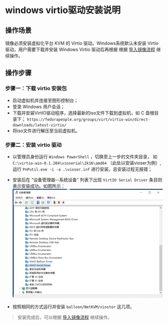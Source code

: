# windows virtio驱动安装说明

## 操作场景
镜像必须安装虚拟化平台 KVM 的 Virtio 驱动。Windows系统默认未安装 Virtio 驱动，用户需要下载并安装 Windows Virtio 驱动后再根据 根据 [导入镜像流程](https://docs.ucloud.cn/UCloudStack_v2.x/customimage/README?id=_3-导入镜像流程) 继续操作。

## 操作步骤


### 步骤一：下载 virtio 安装包
* 启动虚拟机并连接至图形控制台；
*  登录 Windows 用户会话；
* 下载并安装VirtIO驱动程序，选择最新的iso文件下载到虚拟机，如 C 盘根目录下；
`https://fedorapeople.org/groups/virt/virtio-win/direct-downloads/latest-virtio/`
*  将iso文件进行解压至当前虚拟机。

### 步骤二：安装 virtio 驱动

*  以管理员身份运行 `Windows PowerShell` ，切换至上一步的文件夹目录， 如
`C:\virtio-win-0.1.204\vioserial\2k16\amd64` （此处以安装vioser为例）, 运行 `PnPutil.exe -i -a .\vioser.inf` 进行安装，且安装过程无报错；
*  安装后在 “设备管理器--系统设备” 列表下出现 `VirtIO Serial Driver` 条目则表示安装成功。如图所示：
    ![virtio](../images/customimage/virtio.png)

* 按照相同的方式运行并安装 `balloon/NetKVM/viostor` 这几项。


> 安装完成后，可以根据 [导入镜像流程](https://docs.ucloud.cn/UCloudStack/customimage/README?id=_3-导入镜像流程) 继续操作。